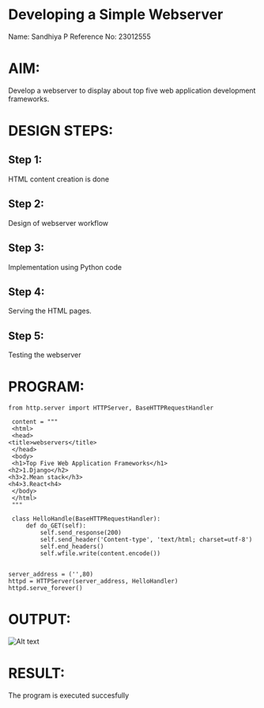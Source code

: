 # Developing a Simple Webserver
Name: Sandhiya P
Reference No: 23012555

# AIM:

Develop a webserver to display about top five web application development frameworks.

# DESIGN STEPS:

## Step 1:

HTML content creation is done

## Step 2:

Design of webserver workflow

## Step 3:

Implementation using Python code

## Step 4:

Serving the HTML pages.

## Step 5:

Testing the webserver
# PROGRAM:
``````
from http.server import HTTPServer, BaseHTTPRequestHandler
 
 content = """
 <html>
 <head>
<title>webservers</title>
 </head>
 <body>
 <h1>Top Five Web Application Frameworks</h1>
<h2>1.Django</h2>
<h3>2.Mean stack</h3>
<h4>3.React<h4>
 </body>
 </html>
 """

 class HelloHandle(BaseHTTPRequestHandler):
     def do_GET(self):
         self.send_response(200)
         self.send_header('Content-type', 'text/html; charset=utf-8')
         self.end_headers()
         self.wfile.write(content.encode())


server_address = ('',80)
httpd = HTTPServer(server_address, HelloHandler)
httpd.serve_forever()
``````
# OUTPUT:

![Alt text](webserver.jpg)


# RESULT:

The program is executed succesfully
